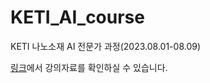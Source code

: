 # KETI_AI_course
KETI 나노소재 AI 전문가 과정(2023.08.01-08.09)

[링크](https://observant-fang-c48.notion.site/2023-08-KETI-AI-e0ddac76146243b18a201b949e4d4120?pvs=4)에서 강의자료를 확인하실 수 있습니다.
